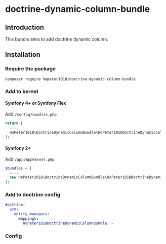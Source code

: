 # doctrine-dynamic-column-bundle

## Introduction

This bundle aims to add doctrine dynamic column.

## Installation

### Require the package

`composer require hopeter1018/doctrine-dynamic-column-bundle`

### Add to kernel

#### Symfony 4+ or Symfony Flex

Add `/config/bundles.php`

```php
return [
  ...,
  HoPeter1018\DoctrineDynamicColumnBundle\HoPeter1018DoctrineDynamicColumnBundle::class => ['all' => true],
];
```

#### Symfony 2+

Add `/app/AppKernel.php`

```php
$bundles = [
  ...,
  new HoPeter1018\DoctrineDynamicColumnBundle\HoPeter1018DoctrineDynamicColumnBundle(),
];
```

### Add to doctrine config

```yaml
doctrine:
  orm:
    entity_managers:
      mappings:
        HoPeter1018DoctrineDynamicColumnBundle: ~
```

### Config

####

###
